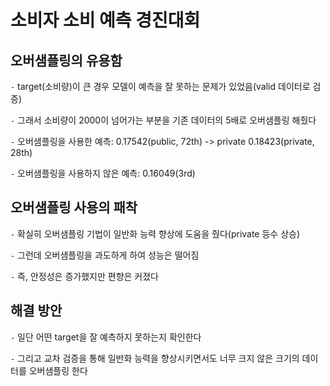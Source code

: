# 소비자 소비 예측 경진대회

## 오버샘플링의 유용함

`-` target(소비량)이 큰 경우 모델이 예측을 잘 못하는 문제가 있었음(valid 데이터로 검증)

`-` 그래서 소비량이 2000이 넘어가는 부분을 기존 데이터의 5배로 오버샘플링 해줬다

`-` 오버샘플링을 사용한 예측: 0.17542(public, 72th) -> private 0.18423(private, 28th)

`-` 오버샘플링을 사용하지 않은 예측: 0.16049(3rd)

## 오버샘플링 사용의 패착

`-` 확실히 오버샘플링 기법이 일반화 능력 향상에 도움을 줬다(private 등수 상승)

`-` 그런데 오버샘플링을 과도하게 하여 성능은 떨어짐

`-` 즉, 안정성은 증가했지만 편향은 커졌다

## 해결 방안

`-` 일단 어떤 target을 잘 예측하지 못하는지 확인한다

`-` 그리고 교차 검증을 통해 일반화 능력을 향상시키면서도 너무 크지 않은 크기의 데이터를 오버샘플링 한다
